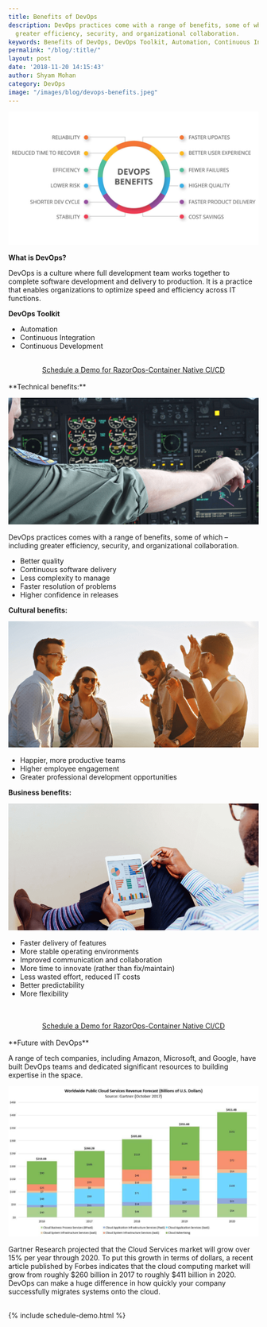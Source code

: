 ```yaml
---
title: Benefits of DevOps
description: DevOps practices come with a range of benefits, some of which – including
  greater efficiency, security, and organizational collaboration.
keywords: Benefits of DevOps, DevOps Toolkit, Automation, Continuous Integration, Continuous Development, DevOps Technical benefits, DevOps Cultural benefits, DevOps Business benefits, communication
permalink: "/blog/:title/"
layout: post
date: '2018-11-20 14:15:43'
author: Shyam Mohan
category: DevOps
image: "/images/blog/devops-benefits.jpeg"
---
```


![](/images/blog/devops-benefits.jpeg)

**What is DevOps?**

DevOps is a culture where full development team works together to complete software development and delivery to production.  It is a practice that enables organizations to optimize speed and efficiency across IT functions.

**DevOps Toolkit**

* Automation
* Continuous Integration
* Continuous Development


<br>
<center>
  <a href="/schedule-demo" class="btn btn-rounded btn-lg btn-primary">Schedule a Demo for RazorOps-Container Native CI/CD </a> 
</center>
<br>
**Technical benefits:**

![](/images/blog/devops-technical-benefits.png)

DevOps practices comes with a range of benefits, some of which – including greater efficiency, security, and organizational collaboration.

* Better quality
* Continuous software delivery
* Less complexity to manage
* Faster resolution of problems
* Higher confidence in releases

**Cultural benefits:**

![](/images/blog/devops-cultural-benefits.png)

* Happier, more productive teams
* Higher employee engagement
* Greater professional development opportunities

**Business benefits:**

![](/images/blog/devops-business-benefits.png)

* Faster delivery of features
* More stable operating environments
* Improved communication and collaboration
* More time to innovate (rather than fix/maintain)
* Less wasted effort, reduced IT costs
* Better predictability
* More flexibility
<br>
<br>
<center>
  <a href="/schedule-demo" class="btn btn-rounded btn-lg btn-primary" target="_blank">Schedule a Demo for RazorOps-Container Native CI/CD </a> 
</center>
<br>
**Future with DevOps**

A range of tech companies, including Amazon, Microsoft, and Google, have built DevOps teams and dedicated significant resources to building expertise in the space.


![](/images/blog/Worldwide-Public-Cloud-Forecast-2017.jpg)


Gartner Research projected that the Cloud Services market will grow over 15% per year through 2020. To put this growth in terms of dollars, a recent article published by Forbes indicates that the cloud computing market will grow from roughly $260 billion in 2017 to roughly $411 billion in 2020. DevOps can make a huge difference in how quickly your company successfully migrates systems onto the cloud.

<br>
{% include schedule-demo.html %}